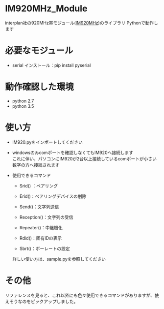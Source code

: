 # IM920MHz_Module
interplan社の920MHz帯モジュール([IM920MHz](http://www.interplan.co.jp/solution/wireless/im920.php))のライブラリ
Pythonで動作します

# 必要なモジュール
* serial
  インストール：pip install pyserial

# 動作確認した環境
* python 2.7
* python 3.5

# 使い方
* IM920.pyをインポートしてください

* windowsのみcomポートを確認しなくてもIM920へ接続します  
  これに伴い，パソコンにIM920が2台以上接続しているcomポートが小さい数字の方へ接続されます

* 使用できるコマンド
  * Srid() ：ペアリング

  * Erid()：ペアリングデバイスの削除

  * Send()：文字列送信

  * Reception()：文字列の受信

  * Repeater()：中継機化

  * Rdid()：固有IDの表示

  * Sbrt()：ボーレートの設定

  詳しい使い方は、sample.pyを参照してください

# その他
リファレンスを見ると、これ以外にも色々使用できるコマンドがありますが、使えそうなのをピックアップしました。